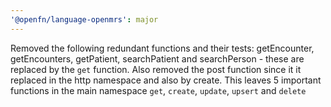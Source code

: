 ```yaml
---
'@openfn/language-openmrs': major
---
```


Removed the following redundant functions and their tests: getEncounter,
getEncounters, getPatient, searchPatient and searchPerson - these are replaced
by the `get` function. Also removed the post function since it it replaced in
the http namespace and also by create. This leaves 5 important functions in the
main namespace `get`, `create`, `update`, `upsert` and `delete`
